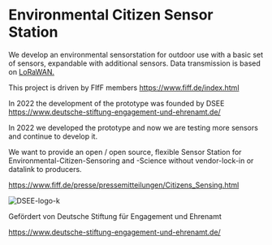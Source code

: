 # Environmental Citizen Sensor Station

We develop an environmental sensorstation for outdoor use with a basic set of sensors, expandable with additional sensors.
Data transmission is based on [LoRaWAN.](https://de.wikipedia.org/wiki/Long_Range_Wide_Area_Network)

This project is driven by FIfF members https://www.fiff.de/index.html

In 2022 the development of the prototype was founded by DSEE https://www.deutsche-stiftung-engagement-und-ehrenamt.de/

In 2022 we developed the prototype and now we are testing more sensors and continue to develop it.

We want to provide an open / open source, flexible Sensor Station for Environmental-Citizen-Sensoring and -Science without vendor-lock-in or datalink to producers.

https://www.fiff.de/presse/pressemitteilungen/Citizens_Sensing.html





![DSEE-logo-k](https://github.com/PeterKamm/Environmental-Citizen-Sensor-Station-FIfF-DSEE/assets/88279758/01c19190-f63e-482a-845d-e40f62151df9)

Gefördert von Deutsche Stiftung für Engagement und Ehrenamt

https://www.deutsche-stiftung-engagement-und-ehrenamt.de/

